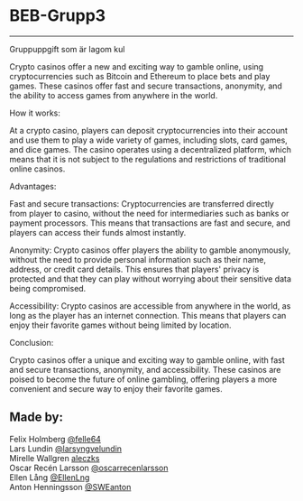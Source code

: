 # BEB-Grupp3
---
Gruppuppgift som är lagom kul

Crypto casinos offer a new and exciting way to gamble online, using cryptocurrencies such as Bitcoin and Ethereum to place bets and play games. These casinos offer fast and secure transactions, anonymity, and the ability to access games from anywhere in the world.

How it works:

At a crypto casino, players can deposit cryptocurrencies into their account and use them to play a wide variety of games, including slots, card games, and dice games. The casino operates using a decentralized platform, which means that it is not subject to the regulations and restrictions of traditional online casinos.

Advantages:

Fast and secure transactions: Cryptocurrencies are transferred directly from player to casino, without the need for intermediaries such as banks or payment processors. This means that transactions are fast and secure, and players can access their funds almost instantly.

Anonymity: Crypto casinos offer players the ability to gamble anonymously, without the need to provide personal information such as their name, address, or credit card details. This ensures that players' privacy is protected and that they can play without worrying about their sensitive data being compromised.

Accessibility: Crypto casinos are accessible from anywhere in the world, as long as the player has an internet connection. This means that players can enjoy their favorite games without being limited by location.

Conclusion:

Crypto casinos offer a unique and exciting way to gamble online, with fast and secure transactions, anonymity, and accessibility. These casinos are poised to become the future of online gambling, offering players a more convenient and secure way to enjoy their favorite games.

Made by:
---
Felix Holmberg [@felle64](https://github.com/felle64)<br>
Lars Lundin [@larsyngvelundin](https://github.com/larsyngvelundin)<br>
Mirelle Wallgren [aleczks](https://github.com/aleczks)<br>
Oscar Recén Larsson [@oscarrecenlarsson](https://github.com/oscarrecenlarsson)<br>
Ellen Lång [@EllenLng](https://github.com/EllenLng)<br>
Anton Henningsson [@SWEanton](https://github.com/SWEanton)
